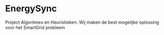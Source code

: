 # EnergySync
Project Algoritmes en Heuristieken. Wij maken de best mogelijke oplossing voor het SmartGrid probleem
